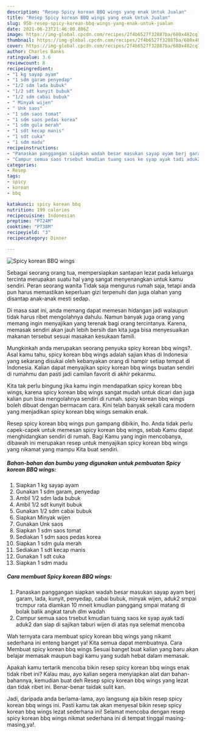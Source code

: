 ```yaml
---
description: "Resep Spicy korean BBQ wings yang enak Untuk Jualan"
title: "Resep Spicy korean BBQ wings yang enak Untuk Jualan"
slug: 950-resep-spicy-korean-bbq-wings-yang-enak-untuk-jualan
date: 2021-06-23T21:46:00.806Z
image: https://img-global.cpcdn.com/recipes/2f4b6527f32887ba/680x482cq70/spicy-korean-bbq-wings-foto-resep-utama.jpg
thumbnail: https://img-global.cpcdn.com/recipes/2f4b6527f32887ba/680x482cq70/spicy-korean-bbq-wings-foto-resep-utama.jpg
cover: https://img-global.cpcdn.com/recipes/2f4b6527f32887ba/680x482cq70/spicy-korean-bbq-wings-foto-resep-utama.jpg
author: Charles Banks
ratingvalue: 3.6
reviewcount: 8
recipeingredient:
- "1 kg sayap ayam"
- "1 sdm garam penyedap"
- "1/2 sdm lada bubuk"
- "1/2 sdt kunyit bubuk"
- "1/2 sdm cabai bubuk"
- " Minyak wijen"
- " Unk saos"
- "1 sdm saos tomat"
- "1 sdm saos pedas korea"
- "1 sdm gula merah"
- "1 sdt kecap manis"
- "1 sdt cuka"
- "1 sdm madu"
recipeinstructions:
- "Panaskan panggangan siapkan wadah besar masukan sayap ayam berj garam, lada, kunyit, penyedap, cabai bubuk, minyak wijen, aduk2 smpai trcmpur rata diamkan 10 mneit kmudian panggang smpai matang di bolak balik angkat taruh dlm wadah"
- "Campur semua saos trsebut kmudian tuang saos ke syap ayak tadi aduk2 dan siap di sajikan taburi wijen di atas nya selemat mencoba"
categories:
- Resep
tags:
- spicy
- korean
- bbq

katakunci: spicy korean bbq 
nutrition: 199 calories
recipecuisine: Indonesian
preptime: "PT24M"
cooktime: "PT38M"
recipeyield: "3"
recipecategory: Dinner

---
```



![Spicy korean BBQ wings](https://img-global.cpcdn.com/recipes/2f4b6527f32887ba/680x482cq70/spicy-korean-bbq-wings-foto-resep-utama.jpg)

Sebagai seorang orang tua, mempersiapkan santapan lezat pada keluarga tercinta merupakan suatu hal yang sangat menyenangkan untuk kamu sendiri. Peran seorang  wanita Tidak saja mengurus rumah saja, tetapi anda pun harus memastikan keperluan gizi terpenuhi dan juga olahan yang disantap anak-anak mesti sedap.

Di masa  saat ini, anda memang dapat memesan hidangan jadi walaupun tidak harus ribet mengolahnya dahulu. Namun banyak juga orang yang memang ingin menyajikan yang terenak bagi orang tercintanya. Karena, memasak sendiri akan jauh lebih bersih dan kita juga bisa menyesuaikan makanan tersebut sesuai masakan kesukaan famili. 



Mungkinkah anda merupakan seorang penyuka spicy korean bbq wings?. Asal kamu tahu, spicy korean bbq wings adalah sajian khas di Indonesia yang sekarang disukai oleh kebanyakan orang di hampir setiap tempat di Indonesia. Kalian dapat menyajikan spicy korean bbq wings buatan sendiri di rumahmu dan pasti jadi camilan favorit di akhir pekanmu.

Kita tak perlu bingung jika kamu ingin mendapatkan spicy korean bbq wings, karena spicy korean bbq wings sangat mudah untuk dicari dan juga kalian pun bisa mengolahnya sendiri di rumah. spicy korean bbq wings boleh dibuat dengan bermacam cara. Kini telah banyak sekali cara modern yang menjadikan spicy korean bbq wings semakin enak.

Resep spicy korean bbq wings pun gampang dibikin, lho. Anda tidak perlu capek-capek untuk memesan spicy korean bbq wings, sebab Kamu dapat menghidangkan sendiri di rumah. Bagi Kamu yang ingin mencobanya, dibawah ini merupakan resep untuk menyajikan spicy korean bbq wings yang nikamat yang mampu Kita buat sendiri.

<!--inarticleads1-->

##### Bahan-bahan dan bumbu yang digunakan untuk pembuatan Spicy korean BBQ wings:

1. Siapkan 1 kg sayap ayam
1. Gunakan 1 sdm garam, penyedap
1. Ambil 1/2 sdm lada bubuk
1. Ambil 1/2 sdt kunyit bubuk
1. Gunakan 1/2 sdm cabai bubuk
1. Siapkan  Minyak wijen
1. Gunakan  Unk saos
1. Siapkan 1 sdm saos tomat
1. Sediakan 1 sdm saos pedas korea
1. Siapkan 1 sdm gula merah
1. Sediakan 1 sdt kecap manis
1. Gunakan 1 sdt cuka
1. Siapkan 1 sdm madu




<!--inarticleads2-->

##### Cara membuat Spicy korean BBQ wings:

1. Panaskan panggangan siapkan wadah besar masukan sayap ayam berj garam, lada, kunyit, penyedap, cabai bubuk, minyak wijen, aduk2 smpai trcmpur rata diamkan 10 mneit kmudian panggang smpai matang di bolak balik angkat taruh dlm wadah
1. Campur semua saos trsebut kmudian tuang saos ke syap ayak tadi aduk2 dan siap di sajikan taburi wijen di atas nya selemat mencoba




Wah ternyata cara membuat spicy korean bbq wings yang nikamt sederhana ini enteng banget ya! Kita semua dapat membuatnya. Cara Membuat spicy korean bbq wings Sesuai banget buat kalian yang baru akan belajar memasak maupun bagi kamu yang sudah hebat dalam memasak.

Apakah kamu tertarik mencoba bikin resep spicy korean bbq wings enak tidak ribet ini? Kalau mau, ayo kalian segera menyiapkan alat dan bahan-bahannya, kemudian buat deh Resep spicy korean bbq wings yang lezat dan tidak ribet ini. Benar-benar taidak sulit kan. 

Jadi, daripada anda berlama-lama, ayo langsung aja bikin resep spicy korean bbq wings ini. Pasti kamu tak akan menyesal bikin resep spicy korean bbq wings lezat sederhana ini! Selamat mencoba dengan resep spicy korean bbq wings nikmat sederhana ini di tempat tinggal masing-masing,ya!.

